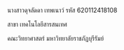 นางสาวดุจลัดดา เทพเนาว์
รหัส 620112418108

สาขา เทคโนโลยีสารสนเทศ

คณะวิทยาศาสตร์
มหาวิทยาลัยราชภัฏบุรีรัมย์